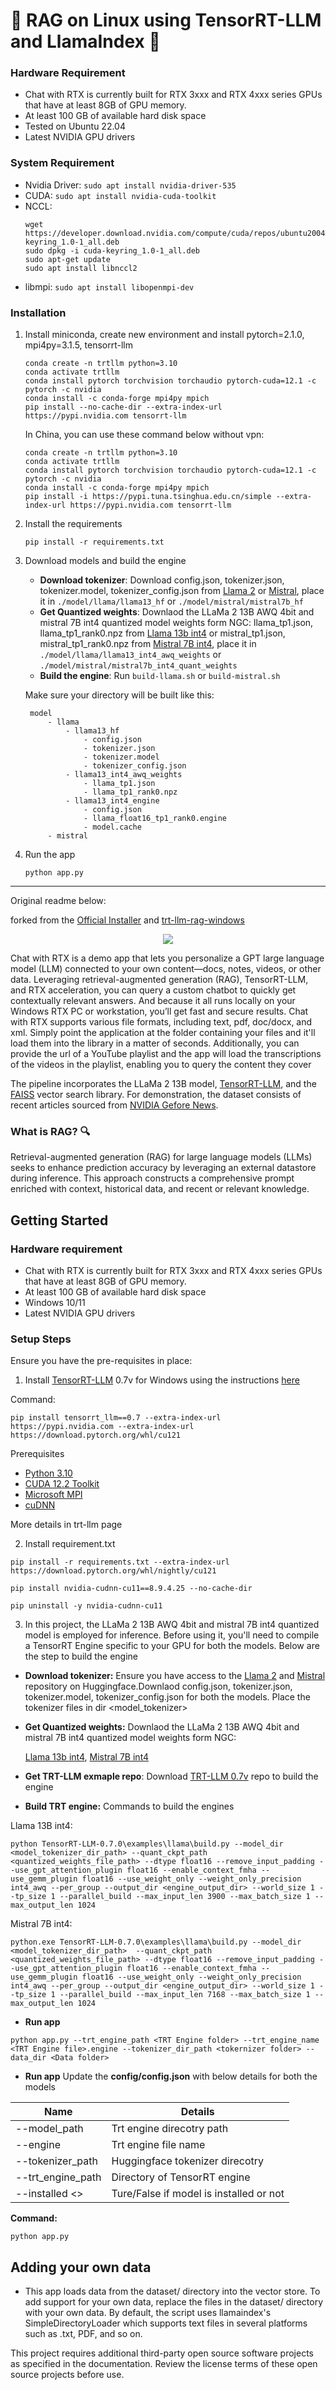 # 🚀 RAG on Linux using TensorRT-LLM and LlamaIndex 🦙

###  Hardware Requirement
- Chat with RTX is currently built for RTX 3xxx and RTX 4xxx series GPUs that have at least 8GB of GPU memory.
- At least 100 GB of available hard disk space
- Tested on Ubuntu 22.04
- Latest NVIDIA GPU drivers

### System Requirement
- Nvidia Driver: `sudo apt install nvidia-driver-535`
- CUDA: `sudo apt install nvidia-cuda-toolkit`
- NCCL: 
  ```shell
  wget https://developer.download.nvidia.com/compute/cuda/repos/ubuntu2004/x86_64/cuda-keyring_1.0-1_all.deb
  sudo dpkg -i cuda-keyring_1.0-1_all.deb
  sudo apt-get update
  sudo apt install libnccl2
  ```
- libmpi: `sudo apt install libopenmpi-dev`

### Installation
1. Install miniconda, create new environment and install pytorch=2.1.0, mpi4py=3.1.5, tensorrt-llm
   ```shell
   conda create -n trtllm python=3.10
   conda activate trtllm
   conda install pytorch torchvision torchaudio pytorch-cuda=12.1 -c pytorch -c nvidia
   conda install -c conda-forge mpi4py mpich
   pip install --no-cache-dir --extra-index-url https://pypi.nvidia.com tensorrt-llm
    ``` 
   In China, you can use these command below without vpn:
   ```shell
   conda create -n trtllm python=3.10
   conda activate trtllm
   conda install pytorch torchvision torchaudio pytorch-cuda=12.1 -c pytorch -c nvidia
   conda install -c conda-forge mpi4py mpich
   pip install -i https://pypi.tuna.tsinghua.edu.cn/simple --extra-index-url https://pypi.nvidia.com tensorrt-llm
    ```
2. Install the requirements
   ```shell
   pip install -r requirements.txt
    ```
3. Download models and build the engine
    - **Download tokenizer**: Download config.json, tokenizer.json, tokenizer.model, tokenizer_config.json from
 [Llama 2](https://huggingface.co/meta-llama/Llama-2-13b-chat-hf) or [Mistral](https://huggingface.co/mistralai/Mistral-7B-v0.1),
place it in `./model/llama/llama13_hf` or `./model/mistral/mistral7b_hf`
    - **Get Quantized weights**: Downlaod the LLaMa 2 13B AWQ 4bit and mistral 7B int4 quantized model weights form NGC:
llama_tp1.json, llama_tp1_rank0.npz from [Llama 13b int4](https://catalog.ngc.nvidia.com/orgs/nvidia/models/llama2-13b/files?version=1.3) or
mistral_tp1.json, mistral_tp1_rank0.npz from [Mistral 7B int4](https://catalog.ngc.nvidia.com/orgs/nvidia/models/mistral-7b-int4-chat),
place it in `./model/llama/llama13_int4_awq_weights` or `./model/mistral/mistral7b_int4_quant_weights`
    - **Build the engine**: Run `build-llama.sh` or `build-mistral.sh`
   
    Make sure your directory will be built like this:
   ```
    model
        - llama
            - llama13_hf
                - config.json
                - tokenizer.json
                - tokenizer.model
                - tokenizer_config.json
            - llama13_int4_awq_weights
                - llama_tp1.json
                - llama_tp1_rank0.npz
            - llama13_int4_engine
                - config.json
                - llama_float16_tp1_rank0.engine
                - model.cache
        - mistral
    ```
4. Run the app
   ```shell
   python app.py
    ```


---
Original readme below:

forked from the [Official Installer](https://www.nvidia.com/en-us/ai-on-rtx/chat-with-rtx-generative-ai/)
and [trt-llm-rag-windows](https://github.com/NVIDIA/trt-llm-rag-windows) 

<p align="center">
<img src="https://gitlab-master.nvidia.com/winai/trt-llm-rag-windows/-/raw/main/media/rag-demo.gif"  align="center">
</p>

Chat with RTX is a demo app that lets you personalize a GPT large language model (LLM) connected to your own content—docs, notes, videos, or other data. Leveraging retrieval-augmented generation (RAG), TensorRT-LLM, and RTX acceleration, you can query a custom chatbot to quickly get contextually relevant answers. And because it all runs locally on your Windows RTX PC or workstation, you’ll get fast and secure results.
Chat with RTX supports various file formats, including text, pdf, doc/docx, and xml. Simply point the application at the folder containing your files and it'll load them into the library in a matter of seconds. Additionally, you can provide the url of a YouTube playlist and the app will load the transcriptions of the videos in the playlist, enabling you to query the content they cover


The pipeline incorporates the LLaMa 2 13B model, [TensorRT-LLM](https://github.com/NVIDIA/TensorRT-LLM/), and the [FAISS](https://github.com/facebookresearch/faiss) vector search library. For demonstration, the dataset consists of recent articles sourced from [NVIDIA Gefore News](https://www.nvidia.com/en-us/geforce/news/).


### What is RAG? 🔍
Retrieval-augmented generation (RAG) for large language models (LLMs) seeks to enhance prediction accuracy by leveraging an external datastore during inference. This approach constructs a comprehensive prompt enriched with context, historical data, and recent or relevant knowledge.

## Getting Started

### Hardware requirement
- Chat with RTX is currently built for RTX 3xxx and RTX 4xxx series GPUs that have at least 8GB of GPU memory.
- At least 100 GB of available hard disk space
- Windows 10/11
- Latest NVIDIA GPU drivers

<h3 id="setup"> Setup Steps </h3>
Ensure you have the pre-requisites in place:

1. Install [TensorRT-LLM](https://github.com/NVIDIA/TensorRT-LLM/) 0.7v for Windows using the instructions [here](https://github.com/NVIDIA/TensorRT-LLM/tree/main/windows)

Command:
```
pip install tensorrt_llm==0.7 --extra-index-url https://pypi.nvidia.com --extra-index-url https://download.pytorch.org/whl/cu121
```
Prerequisites 
- [Python 3.10](https://www.python.org/downloads/windows/)
- [CUDA 12.2 Toolkit](https://developer.nvidia.com/cuda-12-2-2-download-archive?target_os=Windows&target_arch=x86_64)
- [Microsoft MPI](https://www.microsoft.com/en-us/download/details.aspx?id=57467)
- [cuDNN](https://developer.nvidia.com/cudnn)

More details in trt-llm page

2. Install requirement.txt
```
pip install -r requirements.txt --extra-index-url https://download.pytorch.org/whl/nightly/cu121

pip install nvidia-cudnn-cu11==8.9.4.25 --no-cache-dir

pip uninstall -y nvidia-cudnn-cu11
```

3. In this project, the LLaMa 2 13B AWQ 4bit and mistral 7B int4 quantized model is employed for inference. Before using it, you'll need to compile a TensorRT Engine specific to your GPU for both the models. Below are the step to build the engine

- **Download tokenizer:** Ensure you have access to the [Llama 2](https://huggingface.co/meta-llama/Llama-2-13b-chat-hf) and [Mistral](https://huggingface.co/mistralai/Mistral-7B-v0.1) repository on Huggingface.Downlaod config.json, tokenizer.json, tokenizer.model, tokenizer_config.json for both the models. Place the tokenizer files in dir <model_tokenizer>

- **Get Quantized weights:** Downlaod the LLaMa 2 13B AWQ 4bit and mistral 7B int4 quantized model weights form NGC:

    [Llama 13b int4](https://catalog.ngc.nvidia.com/orgs/nvidia/models/llama2-13b/files?version=1.3), [Mistral 7B int4](https://catalog.ngc.nvidia.com/orgs/nvidia/models/mistral-7b-int4-chat)

- **Get TRT-LLM exmaple repo**: Download [TRT-LLM 0.7v](https://github.com/NVIDIA/TensorRT-LLM/releases/tag/v0.7.0) repo to build the engine

- **Build TRT engine:** 
Commands to build the engines 

Llama 13B int4:
```
python TensorRT-LLM-0.7.0\examples\llama\build.py --model_dir <model_tokenizer_dir_path> --quant_ckpt_path <quantized_weights_file_path> --dtype float16 --remove_input_padding --use_gpt_attention_plugin float16 --enable_context_fmha --use_gemm_plugin float16 --use_weight_only --weight_only_precision int4_awq --per_group --output_dir <engine_output_dir> --world_size 1 --tp_size 1 --parallel_build --max_input_len 3900 --max_batch_size 1 --max_output_len 1024
```

Mistral 7B int4:
```
python.exe TensorRT-LLM-0.7.0\examples\llama\build.py --model_dir <model_tokenizer_dir_path>  --quant_ckpt_path <quantized_weights_file_path> --dtype float16 --remove_input_padding --use_gpt_attention_plugin float16 --enable_context_fmha --use_gemm_plugin float16 --use_weight_only --weight_only_precision int4_awq --per_group --output_dir <engine_output_dir> --world_size 1 --tp_size 1 --parallel_build --max_input_len 7168 --max_batch_size 1 --max_output_len 1024
```

- **Run app**
```
python app.py --trt_engine_path <TRT Engine folder> --trt_engine_name <TRT Engine file>.engine --tokenizer_dir_path <tokernizer folder> --data_dir <Data folder>

```
- **Run app**
Update the **config/config.json** with below details for both the models


| Name | Details |
| ------ | ------ |
| --model_path | Trt engine direcotry path |
| --engine | Trt engine file name |
| --tokenizer_path | Huggingface tokenizer direcotry |
| --trt_engine_path | Directory of TensorRT engine |
| --installed <> | Ture/False if model is installed or not |

**Command:**
```
python app.py
```

## Adding your own data
- This app loads data from the dataset/ directory into the vector store. To add support for your own data, replace the files in the dataset/ directory with your own data. By default, the script uses llamaindex's SimpleDirectoryLoader which supports text files in several platforms such as .txt, PDF, and so on.


This project requires additional third-party open source software projects as specified in the documentation. Review the license terms of these open source projects before use.
